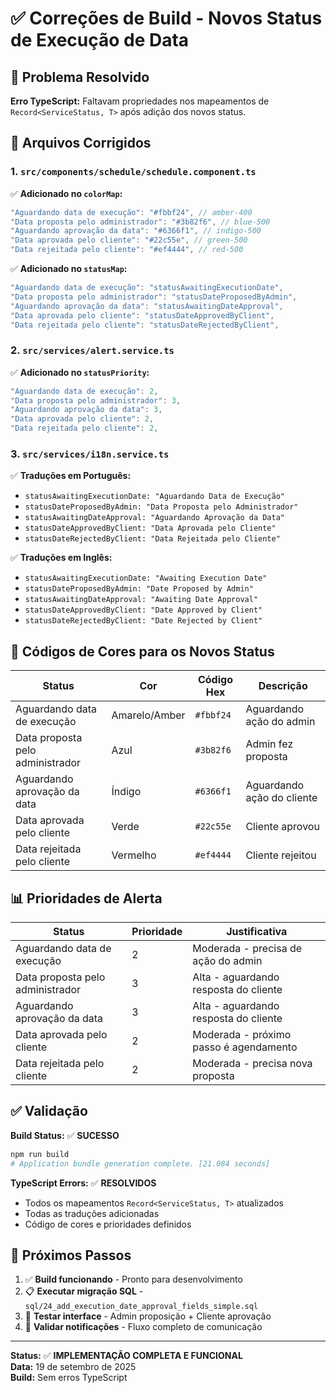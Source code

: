# ✅ Correções de Build - Novos Status de Execução de Data

## 🚨 Problema Resolvido

**Erro TypeScript:** Faltavam propriedades nos mapeamentos de `Record<ServiceStatus, T>` após adição dos novos status.

## 🔧 Arquivos Corrigidos

### 1. `src/components/schedule/schedule.component.ts`

✅ **Adicionado no `colorMap`:**

```typescript
"Aguardando data de execução": "#fbbf24", // amber-400
"Data proposta pelo administrador": "#3b82f6", // blue-500
"Aguardando aprovação da data": "#6366f1", // indigo-500
"Data aprovada pelo cliente": "#22c55e", // green-500
"Data rejeitada pelo cliente": "#ef4444", // red-500
```

✅ **Adicionado no `statusMap`:**

```typescript
"Aguardando data de execução": "statusAwaitingExecutionDate",
"Data proposta pelo administrador": "statusDateProposedByAdmin",
"Aguardando aprovação da data": "statusAwaitingDateApproval",
"Data aprovada pelo cliente": "statusDateApprovedByClient",
"Data rejeitada pelo cliente": "statusDateRejectedByClient",
```

### 2. `src/services/alert.service.ts`

✅ **Adicionado no `statusPriority`:**

```typescript
"Aguardando data de execução": 2,
"Data proposta pelo administrador": 3,
"Aguardando aprovação da data": 3,
"Data aprovada pelo cliente": 2,
"Data rejeitada pelo cliente": 2,
```

### 3. `src/services/i18n.service.ts`

✅ **Traduções em Português:**

- `statusAwaitingExecutionDate: "Aguardando Data de Execução"`
- `statusDateProposedByAdmin: "Data Proposta pelo Administrador"`
- `statusAwaitingDateApproval: "Aguardando Aprovação da Data"`
- `statusDateApprovedByClient: "Data Aprovada pelo Cliente"`
- `statusDateRejectedByClient: "Data Rejeitada pelo Cliente"`

✅ **Traduções em Inglês:**

- `statusAwaitingExecutionDate: "Awaiting Execution Date"`
- `statusDateProposedByAdmin: "Date Proposed by Admin"`
- `statusAwaitingDateApproval: "Awaiting Date Approval"`
- `statusDateApprovedByClient: "Date Approved by Client"`
- `statusDateRejectedByClient: "Date Rejected by Client"`

## 🎨 Códigos de Cores para os Novos Status

| Status                           | Cor           | Código Hex | Descrição                  |
| -------------------------------- | ------------- | ---------- | -------------------------- |
| Aguardando data de execução      | Amarelo/Amber | `#fbbf24`  | Aguardando ação do admin   |
| Data proposta pelo administrador | Azul          | `#3b82f6`  | Admin fez proposta         |
| Aguardando aprovação da data     | Índigo        | `#6366f1`  | Aguardando ação do cliente |
| Data aprovada pelo cliente       | Verde         | `#22c55e`  | Cliente aprovou            |
| Data rejeitada pelo cliente      | Vermelho      | `#ef4444`  | Cliente rejeitou           |

## 📊 Prioridades de Alerta

| Status                           | Prioridade | Justificativa                          |
| -------------------------------- | ---------- | -------------------------------------- |
| Aguardando data de execução      | 2          | Moderada - precisa de ação do admin    |
| Data proposta pelo administrador | 3          | Alta - aguardando resposta do cliente  |
| Aguardando aprovação da data     | 3          | Alta - aguardando resposta do cliente  |
| Data aprovada pelo cliente       | 2          | Moderada - próximo passo é agendamento |
| Data rejeitada pelo cliente      | 2          | Moderada - precisa nova proposta       |

## ✅ Validação

**Build Status:** ✅ **SUCESSO**

```bash
npm run build
# Application bundle generation complete. [21.084 seconds]
```

**TypeScript Errors:** ✅ **RESOLVIDOS**

- Todos os mapeamentos `Record<ServiceStatus, T>` atualizados
- Todas as traduções adicionadas
- Código de cores e prioridades definidos

## 🎯 Próximos Passos

1. ✅ **Build funcionando** - Pronto para desenvolvimento
2. 📋 **Executar migração SQL** - `sql/24_add_execution_date_approval_fields_simple.sql`
3. 🧪 **Testar interface** - Admin proposição + Cliente aprovação
4. 🔔 **Validar notificações** - Fluxo completo de comunicação

---

**Status:** ✅ **IMPLEMENTAÇÃO COMPLETA E FUNCIONAL**  
**Data:** 19 de setembro de 2025  
**Build:** Sem erros TypeScript
